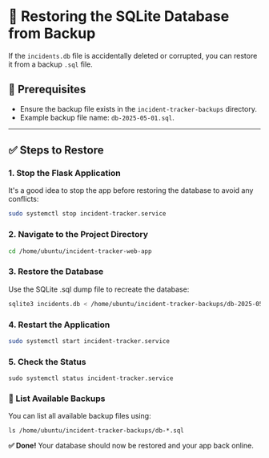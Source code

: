 # 🔁 Restoring the SQLite Database from Backup

If the `incidents.db` file is accidentally deleted or corrupted, you can restore it from a backup `.sql` file.

## 🧰 Prerequisites

- Ensure the backup file exists in the `incident-tracker-backups` directory.
- Example backup file name: `db-2025-05-01.sql`.

---

## ✅ Steps to Restore

### 1. Stop the Flask Application
It's a good idea to stop the app before restoring the database to avoid any conflicts:
```bash
sudo systemctl stop incident-tracker.service
```
### 2. Navigate to the Project Directory
```bash
cd /home/ubuntu/incident-tracker-web-app
```

### 3. Restore the Database
Use the SQLite .sql dump file to recreate the database:
```bash
sqlite3 incidents.db < /home/ubuntu/incident-tracker-backups/db-2025-05-01.sql
```
### 4. Restart the Application
```bash
sudo systemctl start incident-tracker.service
```
### 5. Check the Status
```
sudo systemctl status incident-tracker.service
```

### 📁 List Available Backups
You can list all available backup files using:
```
ls /home/ubuntu/incident-tracker-backups/db-*.sql
```
**✅ Done!**
Your database should now be restored and your app back online.
